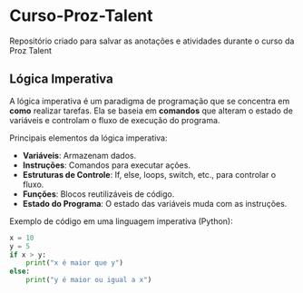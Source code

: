 # Curso-Proz-Talent
Repositório criado para salvar as anotações e atividades durante o curso da Proz Talent

## Lógica Imperativa

A lógica imperativa é um paradigma de programação que se concentra em **como** realizar tarefas. Ela se baseia em **comandos** que alteram o estado de variáveis e controlam o fluxo de execução do programa.

Principais elementos da lógica imperativa:
- **Variáveis**: Armazenam dados.
- **Instruções**: Comandos para executar ações.
- **Estruturas de Controle**: If, else, loops, switch, etc., para controlar o fluxo.
- **Funções**: Blocos reutilizáveis de código.
- **Estado do Programa**: O estado das variáveis muda com as instruções.

Exemplo de código em uma linguagem imperativa (Python):

```python
x = 10
y = 5
if x > y:
    print("x é maior que y")
else:
    print("y é maior ou igual a x")
```


